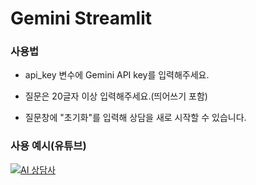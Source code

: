 # Gemini Streamlit

### 사용법

-   api_key 변수에 Gemini API key를 입력해주세요.

-   질문은 20글자 이상 입력해주세요.(띄어쓰기 포함)

-   질문창에 "초기화"를 입력해 상담을 새로 시작할 수 있습니다.

### 사용 예시(유튜브)

[![AI 상담사](http://img.youtube.com/vi/u0R8vHlxft8/0.jpg)](https://youtu.be/u0R8vHlxft8)
